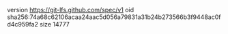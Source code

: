 version https://git-lfs.github.com/spec/v1
oid sha256:74a68c62106acaa24aac5d056a79831a31b24b273566b3f9448ac0fd4c959fa2
size 14777
